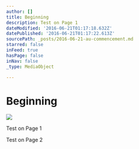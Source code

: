 ```yaml
---
author: []
title: Beginning
description: Test on Page 1
dateModified: '2016-06-21T01:17:18.632Z'
datePublished: '2016-06-21T01:17:22.613Z'
sourcePath: _posts/2016-06-21-au-commencement.md
starred: false
inFeed: true
hasPage: false
inNav: false
_type: MediaObject

---
```

# Beginning

> 

![](https://the-grid-user-content.s3-us-west-2.amazonaws.com/e230acb0-b00e-4760-86cf-dd8129f0666c.jpg)

Test on Page 1

Test on Page 2